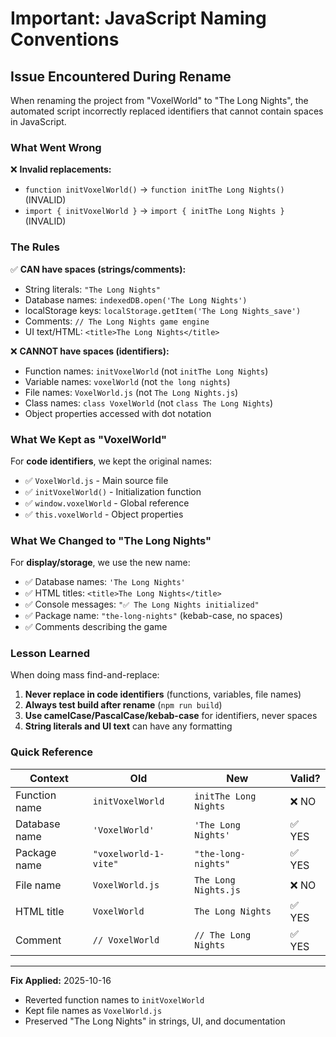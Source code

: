 # Important: JavaScript Naming Conventions

## Issue Encountered During Rename

When renaming the project from "VoxelWorld" to "The Long Nights", the automated script incorrectly replaced identifiers that cannot contain spaces in JavaScript.

### What Went Wrong

❌ **Invalid replacements:**
- `function initVoxelWorld()` → `function initThe Long Nights()` (INVALID)
- `import { initVoxelWorld }` → `import { initThe Long Nights }` (INVALID)

### The Rules

✅ **CAN have spaces (strings/comments):**
- String literals: `"The Long Nights"`
- Database names: `indexedDB.open('The Long Nights')`
- localStorage keys: `localStorage.getItem('The Long Nights_save')`
- Comments: `// The Long Nights game engine`
- UI text/HTML: `<title>The Long Nights</title>`

❌ **CANNOT have spaces (identifiers):**
- Function names: `initVoxelWorld` (not `initThe Long Nights`)
- Variable names: `voxelWorld` (not `the long nights`)
- File names: `VoxelWorld.js` (not `The Long Nights.js`)
- Class names: `class VoxelWorld` (not `class The Long Nights`)
- Object properties accessed with dot notation

### What We Kept as "VoxelWorld"

For **code identifiers**, we kept the original names:
- ✅ `VoxelWorld.js` - Main source file
- ✅ `initVoxelWorld()` - Initialization function
- ✅ `window.voxelWorld` - Global reference
- ✅ `this.voxelWorld` - Object properties

### What We Changed to "The Long Nights"

For **display/storage**, we use the new name:
- ✅ Database names: `'The Long Nights'`
- ✅ HTML titles: `<title>The Long Nights</title>`
- ✅ Console messages: `"✅ The Long Nights initialized"`
- ✅ Package name: `"the-long-nights"` (kebab-case, no spaces)
- ✅ Comments describing the game

### Lesson Learned

When doing mass find-and-replace:
1. **Never replace in code identifiers** (functions, variables, file names)
2. **Always test build after rename** (`npm run build`)
3. **Use camelCase/PascalCase/kebab-case** for identifiers, never spaces
4. **String literals and UI text** can have any formatting

### Quick Reference

| Context | Old | New | Valid? |
|---------|-----|-----|--------|
| Function name | `initVoxelWorld` | `initThe Long Nights` | ❌ NO |
| Database name | `'VoxelWorld'` | `'The Long Nights'` | ✅ YES |
| Package name | `"voxelworld-1-vite"` | `"the-long-nights"` | ✅ YES |
| File name | `VoxelWorld.js` | `The Long Nights.js` | ❌ NO |
| HTML title | `VoxelWorld` | `The Long Nights` | ✅ YES |
| Comment | `// VoxelWorld` | `// The Long Nights` | ✅ YES |

---

**Fix Applied:** 2025-10-16
- Reverted function names to `initVoxelWorld`
- Kept file names as `VoxelWorld.js`
- Preserved "The Long Nights" in strings, UI, and documentation

